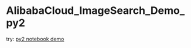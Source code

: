 # AlibabaCloud_ImageSearch_Demo_py2

try:  [py2 notebook demo](https://github.com/jianhuashao/AlibabaCloud_ImageSearch_Demo_py2/blob/master/app_image_search_py2.ipynb)
